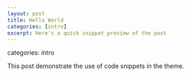 ```yaml
---
layout: post
title: Hello World
categories: [intro]
excerpt: Here's a quick snippet preview of the post
---
```


categories: intro

This post demonstrate the use of code snippets in the theme. 
